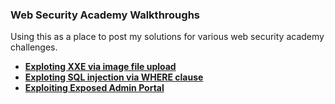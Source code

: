 ### Web Security Academy Walkthroughs 
Using this as a place to post my solutions for various web security academy challenges. 

* **[Exploting XXE via image file upload](https://github.com/nidens/wsa_docs/blob/main/xxe/lab-xxe-via-file-upload.md)**
* **[Exploting SQL injection via WHERE clause](https://github.com/nidens/wsa_docs/blob/main/sql-injection/lab-sql-injection-hidden-data.md)**
* **[Exploiting Exposed Admin Portal](https://github.com/nidens/wsa_docs/blob/main/access_control/lab-unprotected-admin-functionality.md)**
